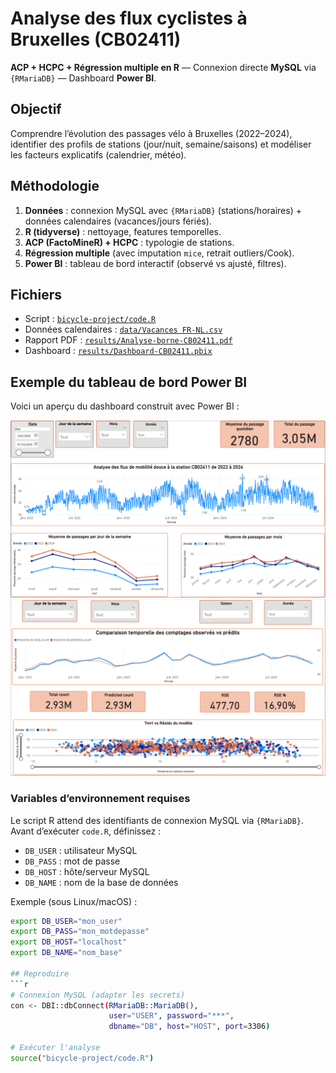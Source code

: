 # Analyse des flux cyclistes à Bruxelles (CB02411)
**ACP + HCPC + Régression multiple en R** — Connexion directe **MySQL** via `{RMariaDB}` — Dashboard **Power BI**.

## Objectif
Comprendre l’évolution des passages vélo à Bruxelles (2022–2024), identifier des profils de stations (jour/nuit, semaine/saisons) et modéliser les facteurs explicatifs (calendrier, météo).

## Méthodologie
1) **Données** : connexion MySQL avec `{RMariaDB}` (stations/horaires) + données calendaires (vacances/jours fériés).  
2) **R (tidyverse)** : nettoyage, features temporelles.  
3) **ACP (FactoMineR) + HCPC** : typologie de stations.  
4) **Régression multiple** (avec imputation `mice`, retrait outliers/Cook).  
5) **Power BI** : tableau de bord interactif (observé vs ajusté, filtres).

## Fichiers
- Script : [`bicycle-project/code.R`](bicycle-project/code.R)  
- Données calendaires : [`data/Vacances FR-NL.csv`](data/Vacances%20FR-NL.csv)  
- Rapport PDF : [`results/Analyse-borne-CB02411.pdf`](results/Analyse-borne-CB02411.pdf)  
- Dashboard : [`results/Dashboard-CB02411.pbix`](results/Dashboard-CB02411.pbix)

## Exemple du tableau de bord Power BI

Voici un aperçu du dashboard construit avec Power BI :

![Dashboard PowerBI 1](README/docs/Dashboard%20PowerBI%201.PNG)
![Dashboard PowerBI 2](README/docs/Dashboard%20PowerBI%202.PNG)

  
### Variables d’environnement requises
Le script R attend des identifiants de connexion MySQL via `{RMariaDB}`.  
Avant d’exécuter `code.R`, définissez :

- `DB_USER` : utilisateur MySQL
- `DB_PASS` : mot de passe
- `DB_HOST` : hôte/serveur MySQL
- `DB_NAME` : nom de la base de données

Exemple (sous Linux/macOS) :
```bash
export DB_USER="mon_user"
export DB_PASS="mon_motdepasse"
export DB_HOST="localhost"
export DB_NAME="nom_base"

## Reproduire
```r
# Connexion MySQL (adapter les secrets)
con <- DBI::dbConnect(RMariaDB::MariaDB(),
                      user="USER", password="***",
                      dbname="DB", host="HOST", port=3306)

# Exécuter l'analyse
source("bicycle-project/code.R")

